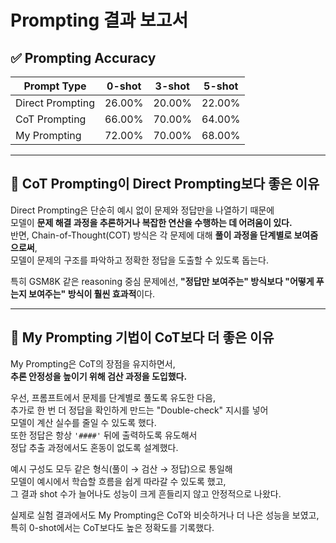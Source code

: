 # Prompting 결과 보고서

## ✅ Prompting Accuracy

| Prompt Type    | 0-shot | 3-shot | 5-shot |
|----------------|--------|--------|--------|
| Direct Prompting | 26.00% | 20.00% | 22.00% |
| CoT Prompting     | 66.00% | 70.00% | 64.00% |
| My Prompting      | 72.00% | 70.00% | 68.00% |

---

## 📌 CoT Prompting이 Direct Prompting보다 좋은 이유

Direct Prompting은 단순히 예시 없이 문제와 정답만을 나열하기 때문에  
모델이 **문제 해결 과정을 추론하거나 복잡한 연산을 수행하는 데 어려움이 있다.**  
반면, Chain-of-Thought(COT) 방식은 각 문제에 대해 **풀이 과정을 단계별로 보여줌으로써**,  
모델이 문제의 구조를 파악하고 정확한 정답을 도출할 수 있도록 돕는다.

특히 GSM8K 같은 reasoning 중심 문제에선, **"정답만 보여주는" 방식보다 "어떻게 푸는지 보여주는" 방식이 훨씬 효과적**이다.

---

## 📌 My Prompting 기법이 CoT보다 더 좋은 이유

My Prompting은 CoT의 장점을 유지하면서,  
**추론 안정성을 높이기 위해 검산 과정을 도입했다.**

우선, 프롬프트에서 문제를 단계별로 풀도록 유도한 다음,  
추가로 한 번 더 정답을 확인하게 만드는 "Double-check" 지시를 넣어  
모델이 계산 실수를 줄일 수 있도록 했다.  
또한 정답은 항상 `'####'` 뒤에 출력하도록 유도해서  
정답 추출 과정에서도 혼동이 없도록 설계했다.

예시 구성도 모두 같은 형식(풀이 → 검산 → 정답)으로 통일해  
모델이 예시에서 학습할 흐름을 쉽게 따라갈 수 있도록 했고,  
그 결과 shot 수가 늘어나도 성능이 크게 흔들리지 않고 안정적으로 나왔다.

실제로 실험 결과에서도 My Prompting은 CoT와 비슷하거나 더 나은 성능을 보였고,  
특히 0-shot에서는 CoT보다도 높은 정확도를 기록했다.

